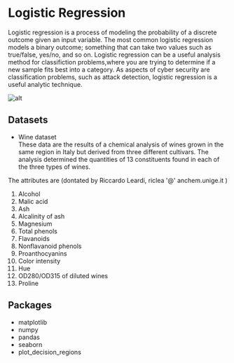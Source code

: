# Logistic Regression
Logistic regression is a process of modeling the probability of a discrete outcome given an input variable. The most common logistic regression models a binary outcome; something that can take two values such as true/false, yes/no, and so on. Logistic regression can be a useful analysis method for classifiction problems,where you are trying to determine if a new sample fits best into a category. As aspects of cyber security are classification problems, such as attack detection, logistic regression is a useful analytic technique. 

![alt](https://miro.medium.com/max/1400/1*UgYbimgPXf6XXxMy2yqRLw.png)

## Datasets  
- Wine dataset  
These data are the results of a chemical analysis of wines grown in the same region in Italy but derived from three different cultivars. The analysis determined the quantities of 13 constituents found in each of the three types of wines.  

The attributes are (dontated by Riccardo Leardi, riclea '@' anchem.unige.it )
1) Alcohol  
2) Malic acid  
3) Ash  
4) Alcalinity of ash  
5) Magnesium  
6) Total phenols  
7) Flavanoids  
8) Nonflavanoid phenols  
9) Proanthocyanins  
10) Color intensity  
11) Hue  
12) OD280/OD315 of diluted wines  
13) Proline  

## Packages
* matplotlib
* numpy
* pandas
* seaborn
* plot_decision_regions
